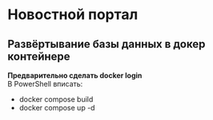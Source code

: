 # Новостной портал 
## Развёртывание базы данных в докер контейнере   
**Предварительно сделать docker login**    
В PowerShell вписать: 
- docker compose build 
- docker compose up -d
